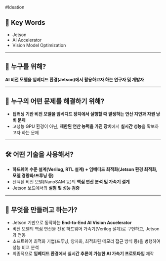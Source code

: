 #Ideation
## 🔑 Key Words
- Jetson
- AI Accelerator
- Vision Model Optimization

---

## 👥 누구를 위해?
**AI 비전 모델을 임베디드 환경(Jetson)에서 활용하고자 하는 연구자 및 개발자**   

---

## 🎯 누구의 어떤 문제를 해결하기 위해?
- **딥러닝 기반 비전 모델을 임베디드 장치에서 실행할 때 발생하는 연산 지연과 자원 낭비 문제**   
- 고성능 GPU 환경이 아닌, **제한된 연산 능력을 가진 장치**에서 **실시간 성능**을 확보하고자 하는 문제   

---

## 🛠 어떤 기술을 사용해서?
- **하드웨어 수준 설계(Verilog, RTL 설계) + 임베디드 최적화(Jetson 환경 최적화, 모델 경량화/프루닝 등)**     
- 선택된 비전 모델(NanoSAM 등)의 **핵심 연산 분석 및 가속기 설계**   
- Jetson 보드에서의 **실험 및 성능 검증**   

---

## 🚀 무엇을 만들려고 하는가?
- Jetson 기반으로 동작하는 **End-to-End AI Vision Accelerator**    
- 비전 모델의 핵심 연산을 전용 하드웨어 가속기(Verilog 설계)로 구현하고, Jetson과 연동   
- 소프트웨어 최적화 기법(프루닝, 양자화, 최적화된 메모리 접근 방식 등)을 병행하여 성능 비교 분석   
- 최종적으로 **임베디드 환경에서 실시간 추론이 가능한 AI 가속기 프로토타입** 제작   

